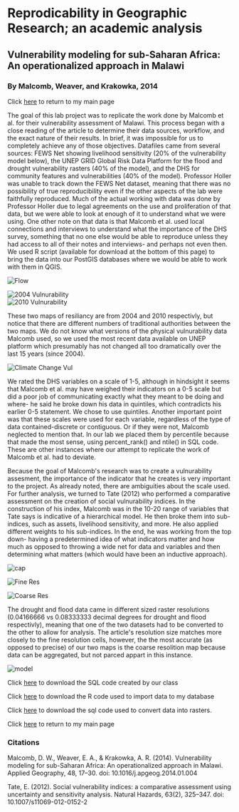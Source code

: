 # Reprodicability in Geographic Research; an academic analysis
## Vulnerability modeling for sub-Saharan Africa: An operationalized approach in Malawi
### By Malcomb, Weaver, and Krakowka, 2014

Click [here](index.md) to return to my main page

The goal of this lab project was to replicate the work done by Malcomb et al. for their vulnerability assessment of Malawi. This process began with a close reading of the article to determine their data sources, workflow, and the exact nature of their results. In brief, it was impossible for us to completely achieve any of those objectives. Datafiles came from several sources: FEWS Net showing livelihood sensitivity (20% of the vulnerability model below), the UNEP GRID Global Risk Data Platform for the flood and drought vulnerability rasters (40% of the model), and the DHS for community features and vulnerabilities (40% of the model). Professor Holler was unable to track down the FEWS Net dataset, meaning that there was no possibility of true reproducibility even if the other aspects of the lab were faithfully reproduced. Much of the actual working with data was done by Professor Holler due to legal agreements on the use and proliferation of that data, but we were able to look at enough of it to understand what we were using. One other note on that data is that Malcomb et al. used local connections and interviews to understand what the importance of the DHS survey, something that no one else would be able to reproduce unless they had access to all of their notes and interviews- and perhaps not even then. We used R script (available for download at the bottom of this page) to bring the data into our PostGIS databases where we would be able to work with them in QGIS.

![Flow](Flow.PNG)


![2004 Vulnurability](MalcombRes.PNG) 	
![2010 Vulnurability](MalcombRes2010.PNG)

These two maps of resiliancy are from 2004 and 2010 respectivly, but notice that there are different numbers of traditional authorities between the two maps. We do not know what versions of the physical vulnurability data Malcomb used, so we used the most recent data available on UNEP platform which presumably has not changed all too dramatically over the last 15 years (since 2004).

![Climate Change Vul](MalcombCC.PNG)

We rated the DHS variables on a scale of 1-5, although in hindsight it seems that Malcomb et al. may have weighed their indicators on a 0-5 scale but did a poor job of communicating exactly what they meant to be doing and where- he said he broke down his data in quintiles, which contradicts his earlier 0-5 statement. We chose to use quintiles. Another important point was that these scales were used for each variable, regardless of the type of data contained-discrete or contiguous. Or if they were not, Malcomb neglected to mention that. In our lab we placed them by percentile because that made the most sense, using percent_rank() and ntile() in SQL code. These are other instances where our attempt to replicate the work of Malcomb et al. had to deviate.

Because the goal of Malcomb's research was to create a vulnurability assesment, the importance of the indicator that he creates is very important to the project. As already noted, there are ambiguities about the scale used. For further analysis, we turned to Tate (2012) who performed a comparative assessment on the creation of social vulnurability indices. In the construction of his index, Malcomb was in the 10-20 range of variables that Tate says is indicative of a hierarchical model. He then broke them into sub-indices, such as assets, livelihood sensitivity, and more. He also applied different weights to his sub-indices. In the end, he was working from the top down- having a predetermined idea of what indicators matter and how much as opposed to throwing a wide net for data and variables and then determining what matters (which would have been an inductive approach). 

![cap](adaptiveC.PNG)

![Fine Res](Finepic3.png)

![Coarse Res](Coarsepic3.png)

The drought and flood data came in different sized raster resolutions (0.04166666 vs 0.08333333 decimal degrees for drought and flood respectivly), meaning that one of the two datasets had to be converted to the other to allow for analysis. The article's resolution size matches more closely to the fine resolution cells, however, the the most accurate (as opposed to precise) of our two maps is the coarse resolition map because data can be aggregated, but not parced appart in this instance.

![model](model_vulnurability.PNG)

Click [here](vulnerabilitySQL.sql) to download the SQL code created by our class

Click [here](rupload.r) to download the R code used to import data to my database

Click [here](flood.sql) to download the sql code used to convert data into rasters.

Click [here](index.md) to return to my main page

### Citations

Malcomb, D. W., Weaver, E. A., & Krakowka, A. R. (2014). Vulnerability modeling for sub-Saharan Africa: An operationalized approach in Malawi. Applied Geography, 48, 17–30. doi: 10.1016/j.apgeog.2014.01.004

Tate, E. (2012). Social vulnerability indices: a comparative assessment using uncertainty and sensitivity analysis. Natural Hazards, 63(2), 325–347. doi: 10.1007/s11069-012-0152-2
